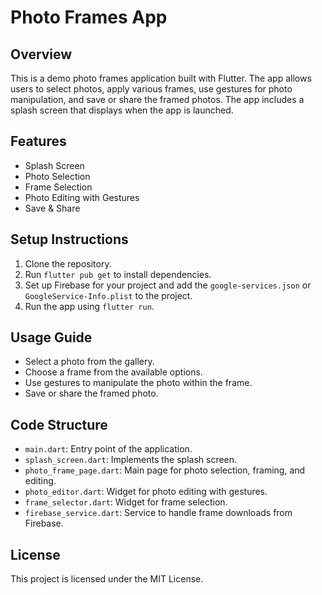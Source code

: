 # Photo Frames App

## Overview
This is a demo photo frames application built with Flutter. The app allows users to select photos, apply various frames, use gestures for photo manipulation, and save or share the framed photos. The app includes a splash screen that displays when the app is launched.

## Features
- Splash Screen
- Photo Selection
- Frame Selection
- Photo Editing with Gestures
- Save & Share

## Setup Instructions
1. Clone the repository.
2. Run `flutter pub get` to install dependencies.
3. Set up Firebase for your project and add the `google-services.json` or `GoogleService-Info.plist` to the project.
4. Run the app using `flutter run`.

## Usage Guide
- Select a photo from the gallery.
- Choose a frame from the available options.
- Use gestures to manipulate the photo within the frame.
- Save or share the framed photo.

## Code Structure
- `main.dart`: Entry point of the application.
- `splash_screen.dart`: Implements the splash screen.
- `photo_frame_page.dart`: Main page for photo selection, framing, and editing.
- `photo_editor.dart`: Widget for photo editing with gestures.
- `frame_selector.dart`: Widget for frame selection.
- `firebase_service.dart`: Service to handle frame downloads from Firebase.

## License
This project is licensed under the MIT License.
